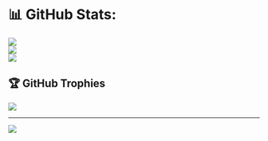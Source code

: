 # 📊 GitHub Stats:
![](https://github-readme-stats.vercel.app/api?username=21mad&theme=vue&hide_border=true&include_all_commits=false&count_private=false)<br/>
![](https://github-readme-streak-stats.herokuapp.com/?user=21mad&theme=vue&hide_border=true)<br/>
![](https://github-readme-stats.vercel.app/api/top-langs/?username=21mad&theme=vue&hide_border=true&include_all_commits=false&count_private=false&layout=compact)

## 🏆 GitHub Trophies
![](https://github-profile-trophy.vercel.app/?username=21mad&theme=onedark&no-frame=true&no-bg=true&margin-w=4)

---
[![](https://visitcount.itsvg.in/api?id=21mad&icon=0&color=12)](https://visitcount.itsvg.in)
